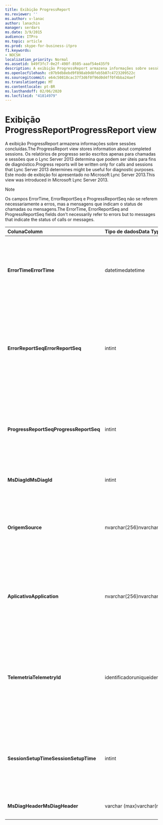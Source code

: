 ```yaml
---
title: Exibição ProgressReport
ms.reviewer: ''
ms.author: v-lanac
author: lanachin
manager: serdars
ms.date: 3/9/2015
audience: ITPro
ms.topic: article
ms.prod: skype-for-business-itpro
f1.keywords:
- NOCSH
localization_priority: Normal
ms.assetid: b49f3fc7-0e2f-498f-8505-aaaf54e435f9
description: A exibição ProgressReport armazena informações sobre sessões concluídas. Os relatórios de progresso serão escritos apenas para chamadas e sessões que o Lync Server 2013 determina que podem ser úteis para fins de diagnóstico. Este modo de exibição foi apresentado no Microsoft Lync Server 2013.
ms.openlocfilehash: c07b9db8ebd9f898ab9d8feb5b07c4723209522c
ms.sourcegitcommit: e64c50818cac37f3d6f0f96d0d4ff0f4bba24aef
ms.translationtype: MT
ms.contentlocale: pt-BR
ms.lasthandoff: 02/06/2020
ms.locfileid: "41814979"
---
```

# <a name="progressreport-view"></a><span data-ttu-id="ae11d-105">Exibição ProgressReport</span><span class="sxs-lookup"><span data-stu-id="ae11d-105">ProgressReport view</span></span>
 
<span data-ttu-id="ae11d-106">A exibição ProgressReport armazena informações sobre sessões concluídas.</span><span class="sxs-lookup"><span data-stu-id="ae11d-106">The ProgressReport view stores information about completed sessions.</span></span> <span data-ttu-id="ae11d-107">Os relatórios de progresso serão escritos apenas para chamadas e sessões que o Lync Server 2013 determina que podem ser úteis para fins de diagnóstico.</span><span class="sxs-lookup"><span data-stu-id="ae11d-107">Progress reports will be written only for calls and sessions that Lync Server 2013 determines might be useful for diagnostic purposes.</span></span> <span data-ttu-id="ae11d-108">Este modo de exibição foi apresentado no Microsoft Lync Server 2013.</span><span class="sxs-lookup"><span data-stu-id="ae11d-108">This view was introduced in Microsoft Lync Server 2013.</span></span>
  
> [!NOTE]
> <span data-ttu-id="ae11d-109">Os campos ErrorTime, ErrorReportSeq e ProgressReportSeq não se referem necessariamente a erros, mas a mensagens que indicam o status de chamadas ou mensagens.</span><span class="sxs-lookup"><span data-stu-id="ae11d-109">The ErrorTime, ErrorReportSeq and ProgressReportSeq fields don't necessarily refer to errors but to messages that indicate the status of calls or messages.</span></span> 
  
|<span data-ttu-id="ae11d-110">**Coluna**</span><span class="sxs-lookup"><span data-stu-id="ae11d-110">**Column**</span></span>|<span data-ttu-id="ae11d-111">**Tipo de dados**</span><span class="sxs-lookup"><span data-stu-id="ae11d-111">**Data Type**</span></span>|<span data-ttu-id="ae11d-112">**Detalhes**</span><span class="sxs-lookup"><span data-stu-id="ae11d-112">**Details**</span></span>|
|:-----|:-----|:-----|
|<span data-ttu-id="ae11d-113">**ErrorTime**</span><span class="sxs-lookup"><span data-stu-id="ae11d-113">**ErrorTime**</span></span> <br/> |<span data-ttu-id="ae11d-114">datetime</span><span class="sxs-lookup"><span data-stu-id="ae11d-114">datetime</span></span>  <br/> |<span data-ttu-id="ae11d-115">Ocorreu um erro de hora.</span><span class="sxs-lookup"><span data-stu-id="ae11d-115">Time of error occurred.</span></span> <span data-ttu-id="ae11d-116">Usado em conjunto com ErrorReportSeq para identificar um erro exclusivamente.</span><span class="sxs-lookup"><span data-stu-id="ae11d-116">Used in conjunction with ErrorReportSeq to uniquely identify an error.</span></span>  <br/> |
|<span data-ttu-id="ae11d-117">**ErrorReportSeq**</span><span class="sxs-lookup"><span data-stu-id="ae11d-117">**ErrorReportSeq**</span></span> <br/> |<span data-ttu-id="ae11d-118">int</span><span class="sxs-lookup"><span data-stu-id="ae11d-118">int</span></span>  <br/> |<span data-ttu-id="ae11d-119">Número de identificação para identificar o erro.</span><span class="sxs-lookup"><span data-stu-id="ae11d-119">ID number to identify the error.</span></span> <span data-ttu-id="ae11d-120">Usado em conjunto com ErrorTime para identificar um erro com exclusividade.</span><span class="sxs-lookup"><span data-stu-id="ae11d-120">Used in conjunction with ErrorTime to uniquely identify an error.</span></span>  <br/> |
|<span data-ttu-id="ae11d-121">**ProgressReportSeq**</span><span class="sxs-lookup"><span data-stu-id="ae11d-121">**ProgressReportSeq**</span></span> <br/> |<span data-ttu-id="ae11d-122">int</span><span class="sxs-lookup"><span data-stu-id="ae11d-122">int</span></span>  <br/> |<span data-ttu-id="ae11d-123">ID para identificar o relatório de progresso.</span><span class="sxs-lookup"><span data-stu-id="ae11d-123">ID to identify the progress report.</span></span> <span data-ttu-id="ae11d-124">Usado para distinguir relatórios de progresso do mesmo relatório de erro.</span><span class="sxs-lookup"><span data-stu-id="ae11d-124">Used to distinguish progress reports of the same error report.</span></span>  <br/> |
|<span data-ttu-id="ae11d-125">**MsDiagId**</span><span class="sxs-lookup"><span data-stu-id="ae11d-125">**MsDiagId**</span></span> <br/> |<span data-ttu-id="ae11d-126">int</span><span class="sxs-lookup"><span data-stu-id="ae11d-126">int</span></span>  <br/> |<span data-ttu-id="ae11d-127">ID de diagnóstico do relatório de erros.</span><span class="sxs-lookup"><span data-stu-id="ae11d-127">Diagnostic ID for the error report.</span></span>  <br/> |
|<span data-ttu-id="ae11d-128">**Origem**</span><span class="sxs-lookup"><span data-stu-id="ae11d-128">**Source**</span></span> <br/> |<span data-ttu-id="ae11d-129">nvarchar(256)</span><span class="sxs-lookup"><span data-stu-id="ae11d-129">nvarchar(256)</span></span>  <br/> |<span data-ttu-id="ae11d-130">Nome do servidor que originou o erro (se o relatório foi enviado a partir de um componente de servidor).</span><span class="sxs-lookup"><span data-stu-id="ae11d-130">Name of server that originated the error (if report was sent from a server component).</span></span>  <br/> |
|<span data-ttu-id="ae11d-131">**Aplicativo**</span><span class="sxs-lookup"><span data-stu-id="ae11d-131">**Application**</span></span> <br/> |<span data-ttu-id="ae11d-132">nvarchar(256)</span><span class="sxs-lookup"><span data-stu-id="ae11d-132">nvarchar(256)</span></span>  <br/> |<span data-ttu-id="ae11d-133">Nome do aplicativo que originou o erro (se o relatório foi enviado a partir de um componente de servidor).</span><span class="sxs-lookup"><span data-stu-id="ae11d-133">Name of application that originated the error (if report was sent from a server component).</span></span>  <br/> |
|<span data-ttu-id="ae11d-134">**Telemetria**</span><span class="sxs-lookup"><span data-stu-id="ae11d-134">**TelemetryId**</span></span> <br/> |<span data-ttu-id="ae11d-135">identificador</span><span class="sxs-lookup"><span data-stu-id="ae11d-135">uniqueidentifier</span></span>  <br/> |<span data-ttu-id="ae11d-136">Identificador exclusivo que correlaciona as informações de tempo de junção para os diferentes componentes envolvidos em uma conferência.</span><span class="sxs-lookup"><span data-stu-id="ae11d-136">Unique identifier correlating join time information for the different components involved in a conference.</span></span>  <br/> |
|<span data-ttu-id="ae11d-137">**SessionSetupTime**</span><span class="sxs-lookup"><span data-stu-id="ae11d-137">**SessionSetupTime**</span></span> <br/> |<span data-ttu-id="ae11d-138">int</span><span class="sxs-lookup"><span data-stu-id="ae11d-138">int</span></span>  <br/> |<span data-ttu-id="ae11d-139">Tempo (em milissegundos) necessário para um componente específico entrar em uma conferência.</span><span class="sxs-lookup"><span data-stu-id="ae11d-139">Time (in milliseconds) required for a specific component to join a conference.</span></span>  <br/> |
|<span data-ttu-id="ae11d-140">**MsDiagHeader**</span><span class="sxs-lookup"><span data-stu-id="ae11d-140">**MsDiagHeader**</span></span> <br/> |<span data-ttu-id="ae11d-141">varchar (max)</span><span class="sxs-lookup"><span data-stu-id="ae11d-141">varchar(max)</span></span>  <br/> |<span data-ttu-id="ae11d-142">Informações adicionais sobre o erro.</span><span class="sxs-lookup"><span data-stu-id="ae11d-142">Additional error information.</span></span>  <br/> |
   

